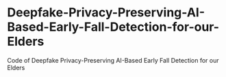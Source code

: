 # Deepfake-Privacy-Preserving-AI-Based-Early-Fall-Detection-for-our-Elders
Code of Deepfake Privacy-Preserving AI-Based Early Fall Detection for our Elders
